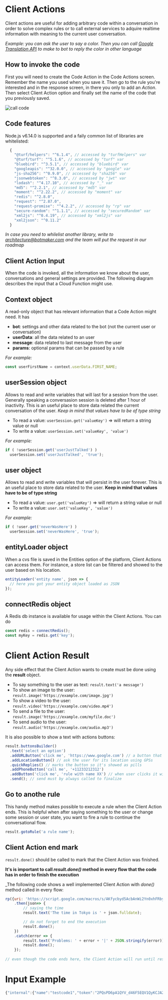 # Client Actions

Client actions are useful for adding arbitrary code within a conversation in order to solve complex rules or to call external services to adquire realtime information with meaning to the current user conversation.

_Example: you can ask the user to say a color. Then you can call [Google Translation API](https://cloud.google.com/translate/docs/) to make to bot to reply the color in other language_


## How to invoke the code

First you will need to create the Code Action in the Code Actions screen. Remember the name you used when you save it.
Then go to the rule you're interested and in the response screen, in there you only to add an _Action_. Then select Client Action option and finally set the name of the code that you previously saved.

![call code](https://botmakeradmin.github.io/docs/en/callcode.png)


## Code features

Node.js v6.14.0 is supported and a faily common list of libraries are whitelisted:

```javascript
  {
    "@turf/helpers": "^6.1.4", // accessed by "turfHelpers" var
    "@turf/turf": "^5.1.6", // accessed by "turf" var
    "bluebird": "^3.5.1", // accessed by "bluebird" var
    "googleapis": "^32.0.0", // accessed by "google" var
    "js-sha256": "^0.9.0", // accessed by "sha256" var
    "jsonwebtoken": "^8.3.0", // accessed by "jwt" var
    "lodash": "^4.17.10", // accessed by "_" var
    "md5": "^2.2.1", // accessed by "md5" var
    "moment": "^2.22.2", // accessed by "moment" var
    "redis": "^2.8.0",
    "request": "^2.87.0",
    "request-promise": "^4.2.2", // accessed by "rp" var
    "secure-random": "^1.1.1", // accessed by "securedRandom" var
    "xml2js": "^0.4.19", // accessed by "xml2js" var
    "xml2json": "^0.11.2"
  }
```

_In case you need to whilelist another library, write to [architecture@botmaker.com](mailto:architecture@botmaker.com) and the team will put the request in our roadmap_


## Client Action Input

When the code is invoked, all the information we know about the user, conversations and general settings are provided. The following diagram describes the input that a Cloud Function might use.

## Context object

A read-only object that has relevant information that a Code Action might need. It has

- **bot**: settings and other data related to the bot (not the current user or conversation)
- **userData**: all the data related to an user
- **message**: data related to last message from the user
- **params**: optional params that can be passed by a rule

_For example:_

```javascript
const userFirstName = context.userData.FIRST_NAME;
```

## userSession object

Allows to read and write variables that will last for a session from the user. Generally speaking a conversasion session is deleted after 1 hour of inactivity. This is an useful place to store data related the current conversation of the user.
*Keep in mind that values have to be of type string*

- To read a value: ```userSession.get('valueKey')``` => will return a string value or null
- To write a value: ```userSession.set('valueKey', 'value')```

_For example:_

```javascript
if ( !userSession.get('userJustTalked') )
  userSession.set('userJustTalked', 'true');
```


## user object

Allows to read and write variables that will persist in the user forever. This is an useful place to store data related to the user.
**Keep in mind that values have to be of type string**

- To read a value: ```user.get('valueKey')``` => will return a string value or null
- To write a value: ```user.set('valueKey', 'value')```

_For example:_

```javascript
if ( !user.get('neverWasHere') )
  userSession.set('neverWasHere', 'true');
```


## entityLoader object

When a cvs file is saved in the Entities option of the platform, Client Actions can access them. For instance, a store list can be filtered and showed to the user based on his location.

```javascript
entityLoader('entity name', json => {
  // here you got your entity object loaded as JSON
});
```


## connectRedis object

A Redis db instance is available for usage within the Client Actions. You can do

```javascript
const redis = connectRedis();
const myKey = redis.get('key');
```


# Client Action Result

Any side effect that the Client Action wants to create must be done using the **result** object.

- To say something to the user as text: ```result.text('a message')```
- To show an image to the user: ```result.image('https://example.com/image.jpg')```
- To show a video to the user: ```result.video('https://example.com/video.mp4')```
- To send a file to the user: ```result.image('https://example.com/myfile.doc')```
- To send audio to the user: ```result.audio('https://example.com/audio.mp3')```

It is also possible to show a text with actions buttons:

```javascript
result.buttonsBuilder()
  .text('select an option')
  .addURLButton('click me', 'https://www.google.com') // a button that will open a page
  .addLocationButton() // ask the user for its location using GPSs
  .quickReplies() // marks the button so it's showed as pills
  .addPhoneButton('call me', '+11233212312')
  .addButton('click me', 'rule with name XX') // when user clicks it will fire the rule named XX
  .send(); // send must by always called to finalize
```

## Go to anothe rule

This handy method makes possible to execute a rule when the Client Action ends. This is helpful when after saying something to the user or change some session or user state, you want to fire a rule to continue the conversational flow. 

```javascript
result.gotoRule('a rule name');
```


## Client Action end mark

```result.done()``` should be called to mark that the Client Action was finished. 

**It's is important to call _result.done()_ method in every flow that the code has in order to finish the execution**

_The following code shows a well implemented Client Action with _done()_ method called in every flow:


```javascript
rp({uri: 'https://script.google.com/macros/s/AKfycbyd5AcbAnWi2Yn0xhFRbyzS4qMq1VucMVgVvhul5XqS9HkAyJY/exec?tz=Asia/Tokyo Japan', json: true})
    .then(json=> {
        // saying the time
        result.text('The time in Tokyo is ' + json.fulldate);

        // do not forget to end the execution
        result.done();
    })
    .catch(error => {
        result.text('Problems: ' + error + '|' + JSON.stringify(error));
        result.done();
    });
    
// even though the code ends here, the Client Action will run until result.done() was reached
```

# Input Example

```javascript
{"internal":{"name":"testcode1","token":"2PQsPD6pA1QYV_d46F5EQV1QyKCJA272842HDso47bkwvsUnb2r2s0sdl2kcjsnmLkdj2TnzA3vKQYVQYVQZs2Df","chatChannelId":"YPDXTZKM8Y3NXLXVQYAN-webchat-null","code":"cmVzdWx0LnRleHQoJ2NhbGxpbmcgYSByZW1vdGUgc2VydmljZS4uJyArIEpTT04uc3RyaW5naWZ5KGNvbnRleHQuYm90KSk7CnJlc3VsdC5kb25lKCk7"},"context":{"bot":{"tag333":"","hernan.liendo@gmail.com-1503076675691-current":"","country":"","lastRuleQuestionIdFailed":"","tag456":"","isOpenNow":"true","userHasTalked":"true","userIdOnBusiness":"","businessName":"hernan","messengerReferral":"","lastSlotFillingIntent":"","lastRuleItemId":"1531505954826","thisWasLastIntentToRun":"","t123":"","messageTimeUser":"23:59:47.728","hernan.liendo@gmail.com-1503076675691":"","messageTimeBusiness":"23:59:47.728","isSubscribed":"","channelDisplayName":"hernan","dau":"true","businessAddress":"","webChatHostURL":"https://storage.googleapis.com/m-infra.appspot.com/public/botmaker/webChatTest.html?id=0BBSX05QRF","webChatHostURI":"https://storage.googleapis.com/m-infra.appspot.com/public/botmaker/webChatTest.html?id=0BBSX05QRF","isWebChatMobile":"","dayForUser":"SUNDAY","tes":"","untagnuevo1":"","test":"","webChatHostDomain":"storage.googleapis.com","ipAddress":"","tt123":"","y123":"","firstName":"","lastSeen":"2018-07-23T02:57:47.476Z","webId":"0BBSX05QRF","lastBotSentence":"BotSays.YPDXTZKM8Y3NXLXVQYAN-hernan.liendo@gmail.com-1509367988439","connectionStatus":"","lastUserMessageID":"DIZ45CR462O1GGPEIUDQ","webChatHostReferrer":"https://go.botmaker.com/","messageDate":"2018-07-23T02:59:47.728Z","businessPhone":"","lastName":"","attachments":"","tag555":"","pod":"local","testtest2":"true","gender":"","testtest3":"","agentContext":{"openHours":["00:00-23:59","00:00-23:59","00:00-23:59","00:00-23:59","00:00-23:59","00:00-23:59","00:00-23:59"],"goodThreshold":0.9,"mercadoPagoClientId":"","customerAssignStrategy":"NONE","wordCloudBlacklist":[],"minutesTillResetSession":60,"metricsEmails":[],"onlyExpensiveUnderstanding":false,"botMuted":false,"useWord2Vec":false,"privateReplies":[],"apiaiAccessToken":"","triggerInactivityRulesForEmptyResponse":false,"assignWhenOperatorSpeaks":false,"forceIsClosed":false,"humanThreshold":0,"useDialogFlow":true,"constants":{},"fbLoginAppId":"","lang":"ESPANOL","hourGMT":-3,"todoPagoToken":"","attentionQueues":[],"backgroundColor":"ffffff","variables":{"tag333":{"map":{"type":"tag"}},"tag456":{"map":{"type":"tag"}},"tag555":{"map":{"type":"tag"}},"testtest2":{"map":{"type":"tag"}},"testtest3":{"map":{"type":"tag"}},"testtest1":{"map":{"type":"tag"}},"t123":{"map":{"type":"tag"}},"hernan.liendo@gmail.com-1503076675691":{"map":{"displayName":"Tema ejemplo","type":"tag"}},"testtag123":{"map":{"type":"tag"}},"test321":{"map":{"type":"tag"}},"thetag1":{"map":{"type":"tag"}},"testtest4":{"map":{"type":"tag"}},"testtest45":{"map":{"type":"tag"}},"testvar":{"map":{}},"tes":{"map":{"type":"tag"}},"test":{"map":{"type":"tag"}},"untagnuevo1":{"map":{"type":"tag"}},"testtest1212":{"map":{"type":"tag"}},"hernan.liendo@gmail.com-1507318785186":{"map":{"displayName":"Venta de autos","type":"tag"}},"tt123":{"map":{"type":"tag"}},"ssda":{"map":{"type":"tag"}},"testtag123123":{"map":{"type":"tag"}},"y123":{"map":{"type":"tag"}},"p123":{"map":{"type":"tag"}},"hernan.liendo@gmail.com-1507318579043":{"map":{"displayName":"tema 2","type":"tag"}},"svar":{"map":{}}},"perfectThreshold":0.9,"muteBotWhenOperatorSpeaks":false,"eraseFbUserProfile":false,"synonyms":[["dada","dadsa"],["lo que","cuando"],["masa","pizza"],["sdsds","que precio"],["ansia","descontento","escasez","espejismo","ganas de comer","hambre","ilusionismo","lija"]],"triggerInactivityRulesWhenOperatorSpeaks":true,"facebookAnalyticsConfiguration":[],"todoPagoMerchant":"fsds1214sw","mercadoPagoCurrency":"","mercadoPagoClientSecret":"","metricsHour":0,"restrictedIPs":[],"metricsDay":"NEVER","markAsReadBotMessageIfClosed":false,"dontMarkAsReadIfHasPendingMessages":false,"operatorImpressionsPerSlot":0,"name":"hernan","forceIsOpened":true,"advanceSuperSetAdministration":false,"googleAnalyticsConfiguration":[{"trackingId":"UA-73723709-3","source":"BotMaker","eventCategory":"${businessName}"}],"useContext":false,"fontColor":"000000","triggerInactivityRulesForSenderActions":false,"operatorSlots":0},"testtest1":"","_id_":"YPDXTZKM8Y3NXLXVQYAN","ruleRunInSession":"","locale":"","todayOpenHours":"00:00 a 23:59","random":"0.7438931866269874","hernan.liendo@gmail.com-1507318579043-current":"","testtag123":"","test321":"","thetag1":"","customerId":"O0IUBYCHJYSA4PNB0QH7","testtest4":"","lang":"es","testtest45":"","agentSpoke":"","chatChannelId":"YPDXTZKM8Y3NXLXVQYAN-webchat-null","webChatHostPageTitle":"BotMaker","mau":"true","queueID":"","chatPlatform":"webchat","svar":"sdas","testvar":"","previousUserSentence":"adasd","ruleCountInSession":"0","testtest1212":"","webChatCountry":"","fullName":"null null","operatorsConnectedQty":"0","wau":"true","hernan.liendo@gmail.com-1507318785186":"","ssda":"","testtag123123":"","platformContactId":"0BBSX05QRF-3318782UBYKNLUIRBM0KL8XMDTM","lastRuleBuilder":"YPDXTZKM8Y3NXLXVQYAN-hernan.liendo@gmail.com-1509367988439","p123":"","webChatHostHREF":"https://storage.googleapis.com/m-infra.appspot.com/public/botmaker/webChatTest.html?id=0BBSX05QRF","scheduledRule":"","lastUserSentence":"test","timesOnlineToday":"2","hernan.liendo@gmail.com-1507318579043":"","dayForBusiness":"SUNDAY","faqState-agentContext":{},"hasLinkedCustomers":"","operatorID":"","channelWebId":"0BBSX05QRF","lastIntentId":"RuleBuilder:YPDXTZKM8Y3NXLXVQYAN-hernan.liendo@gmail.com-1509367988439"},"userData":{"BUSINESS_ID":"YPDXTZKM8Y3NXLXVQYAN","templateMappings":{"tag333":"","hernan.liendo@gmail.com-1503076675691-current":"","country":"","lastRuleQuestionIdFailed":"","tag456":"","isOpenNow":"true","userHasTalked":"true","userIdOnBusiness":"","businessName":"hernan","messengerReferral":"","lastSlotFillingIntent":"","lastRuleItemId":"1531505954826","thisWasLastIntentToRun":"","t123":"","messageTimeUser":"23:59:47.909","hernan.liendo@gmail.com-1503076675691":"","messageTimeBusiness":"23:59:47.91","isSubscribed":"","channelDisplayName":"hernan","dau":"true","businessAddress":"","webChatHostURL":"https://storage.googleapis.com/m-infra.appspot.com/public/botmaker/webChatTest.html?id=0BBSX05QRF","webChatHostURI":"https://storage.googleapis.com/m-infra.appspot.com/public/botmaker/webChatTest.html?id=0BBSX05QRF","isWebChatMobile":"","dayForUser":"SUNDAY","tes":"","untagnuevo1":"","test":"","webChatHostDomain":"storage.googleapis.com","ipAddress":"","tt123":"","y123":"","firstName":"","lastSeen":"2018-07-23T02:57:47.476Z","webId":"0BBSX05QRF","lastBotSentence":"BotSays.YPDXTZKM8Y3NXLXVQYAN-hernan.liendo@gmail.com-1509367988439","connectionStatus":"","lastUserMessageID":"DIZ45CR462O1GGPEIUDQ","webChatHostReferrer":"https://go.botmaker.com/","messageDate":"2018-07-23T02:59:47.909Z","businessPhone":"","lastName":"","attachments":"","tag555":"","pod":"local","testtest2":"true","gender":"","testtest3":"","testtest1":"","ruleRunInSession":"","locale":"","todayOpenHours":"00:00 a 23:59","random":"0.8344078071744329","hernan.liendo@gmail.com-1507318579043-current":"","testtag123":"","test321":"","thetag1":"","customerId":"O0IUBYCHJYSA4PNB0QH7","testtest4":"","lang":"es","testtest45":"","agentSpoke":"","chatChannelId":"YPDXTZKM8Y3NXLXVQYAN-webchat-null","webChatHostPageTitle":"BotMaker","mau":"true","queueID":"","chatPlatform":"webchat","svar":"sdas","testvar":"","previousUserSentence":"adasd","ruleCountInSession":"0","testtest1212":"","webChatCountry":"","fullName":"null null","operatorsConnectedQty":"0","wau":"true","hernan.liendo@gmail.com-1507318785186":"","ssda":"","testtag123123":"","platformContactId":"0BBSX05QRF-3318782UBYKNLUIRBM0KL8XMDTM","lastRuleBuilder":"YPDXTZKM8Y3NXLXVQYAN-hernan.liendo@gmail.com-1509367988439","p123":"","webChatHostHREF":"https://storage.googleapis.com/m-infra.appspot.com/public/botmaker/webChatTest.html?id=0BBSX05QRF","scheduledRule":"","lastUserSentence":"test","timesOnlineToday":"2","hernan.liendo@gmail.com-1507318579043":"","dayForBusiness":"SUNDAY","hasLinkedCustomers":"","operatorID":"","channelWebId":"0BBSX05QRF","lastIntentId":"RuleBuilder:YPDXTZKM8Y3NXLXVQYAN-hernan.liendo@gmail.com-1509367988439"},"OPERATOR_LAST_MSG_RECEIVED":"1532314669415","PLATFORM_CONTACT_ID":"0BBSX05QRF-3318782UBYKNLUIRBM0KL8XMDTM","LAST_MESSAGE":"{\"CREATION_TIME\":\"2018-07-22T15:13:26.579Z\",\"INTENT_ID\":\"ANYTHING\",\"CUSTOM_REPRESENTATION\":\"YPDXTZKM8Y3NXLXVQYAN:ANYTHING\",\"literals\":[\"Te responderemos a la brevedad\"],\"FILES_URLS\":[],\"_id_\":\"62SYPIVAKEJYSRW4IBRQ\",\"LAST_USER_MESSAGE_ID\":\"YV50S8V0EU04DQXAS3MH\",\"FROM\":\"me\",\"ITEMS\":[],\"OBJECT_TYPE\":\"Message\",\"type\":\"text\",\"APIAI_RESPONSE\":\"{\\\"success\\\":false}\",\"CHAT_PLATFORM_ID\":\"webchat\",\"MESSAGE\":\"Te responderemos a la brevedad\",\"MESSAGE_TEMPLATE\":\"Te responderemos a la brevedad\",\"VIDEOS_URLS\":[],\"BUSINESS_ID\":\"YPDXTZKM8Y3NXLXVQYAN\",\"RULE_ID\":\"hear(ANYTHING)\",\"FROM_NAME\":\"Bot\",\"CUSTOMER_ID\":\"O0IUBYCHJYSA4PNB0QH7\",\"OPTIONS\":[],\"SESSION_CREATION_TIME\":\"2018-07-22T15:13:23.569Z\",\"AUDIOS_URLS\":[],\"CHAT_CHANNEL_ID\":\"YPDXTZKM8Y3NXLXVQYAN-webchat-null\",\"REPRESENTATION_ID\":\"BotSays.YPDXTZKM8Y3NXLXVQYAN:ANYTHING\",\"RENDERING_INFO\":{},\"LAST_MODIFICATION\":\"2018-07-22T15:13:26.579Z\",\"TO\":\"0BBSX05QRF-3318782UBYKNLUIRBM0KL8XMDTM\",\"IMAGES_URLS\":[]}","_id_":"O0IUBYCHJYSA4PNB0QH7","USER_LAST_MSG_RECEIVED":"1532314399114","OBJECT_TYPE":"Customer","LAST_INBOX_ENTRY_ID":"92657519","CHAT_CHANNEL_ID":"YPDXTZKM8Y3NXLXVQYAN-webchat-null","CHAT_PLATFORM_ID":"webchat","OPERATOR_LAST_MSG_READ":"1532314669415","LAST_MODIFICATION":"2018-07-23T02:57:46.399Z","lastClearChatTime":0,"HAS_TALKED":true,"USER_LAST_MSG_READ":"1532314399114","LAST_SEEN":"2018-07-23T02:57:47.476Z","testtest2":"true"},"message":{"BUSINESS_ID":"YPDXTZKM8Y3NXLXVQYAN","CREATION_TIME":"2018-07-23T02:57:47.479Z","FROM_NAME":"Usuario","CUSTOMER_ID":"O0IUBYCHJYSA4PNB0QH7","_id_":"DIZ45CR462O1GGPEIUDQ","FROM":"0BBSX05QRF-3318782UBYKNLUIRBM0KL8XMDTM","OBJECT_TYPE":"Message","SESSION_CREATION_TIME":"2018-07-23T02:57:47.479Z","AUDIOS_URLS":[],"MESSAGE":"test","CHAT_PLATFORM_ID":"webchat","CHAT_CHANNEL_ID":"YPDXTZKM8Y3NXLXVQYAN-webchat-null","LAST_MODIFICATION":"2018-07-23T02:57:47.478Z","TO":"me","TAGS":{}},"params":{}},"userVariables":{"svar":"sdas"},"session":{}}
```
